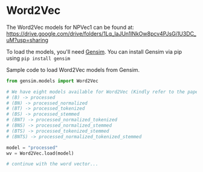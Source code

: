 # Word2Vec

The Word2Vec models for NPVec1 can be found at: https://drive.google.com/drive/folders/1Lq_laJUn1lNkOw8pcv4PJsGi1U3DC_uM?usp=sharing

To load the models, you'll need [Gensim](https://radimrehurek.com/gensim/). You can install Gensim via pip using `pip install gensim`

Sample code to load Word2Vec models from Gensim.
```python
from gensim.models import Word2Vec

# We have eight models available for Word2Vec (Kindly refer to the paper)
# (B) -> processed
# (BN) -> processed_normalized
# (BT) -> processed_tokenized
# (BS) -> processed_stemmed
# (BNT) -> processed_normalized_tokenized
# (BNS) -> processed_normalized_stemmed
# (BTS) -> processed_tokenized_stemmed
# (BNTS) -> processed_normalized_tokenized_stemmed

model = "processed"
wv = Word2Vec.load(model)

# continue with the word vector...
```
